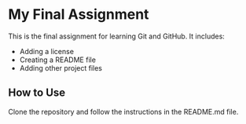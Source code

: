 # My Final Assignment

This is the final assignment for learning Git and GitHub. It includes:
- Adding a license
- Creating a README file
- Adding other project files

## How to Use
Clone the repository and follow the instructions in the README.md file.
